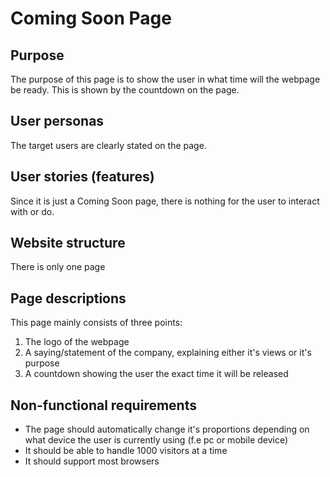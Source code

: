 # Coming Soon Page
## Purpose
The purpose of this page is to show the user in what time will the webpage be ready. This is shown by the countdown on the page.
## User personas
The target users are clearly stated on the page.
## User stories (features)
Since it is just a Coming Soon page, there is nothing for the user to interact with or do.
## Website structure
There is only one page
## Page descriptions
This page mainly consists of three points:
1. The logo of the webpage
1. A saying/statement of the company, explaining either it's views or it's purpose
1. A countdown showing the user the exact time it will be released
## Non-functional requirements
* The page should automatically change it's proportions depending on what device the user is currently using (f.e pc or mobile device)
* It should be able to handle 1000 visitors at a time
* It should support most browsers


